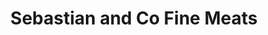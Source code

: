 ---
title: "Sebastian and Co Fine Meats"
url: /west-vancouver/sebastian-and-co-fine-meats/
shop: Metzgerei
---